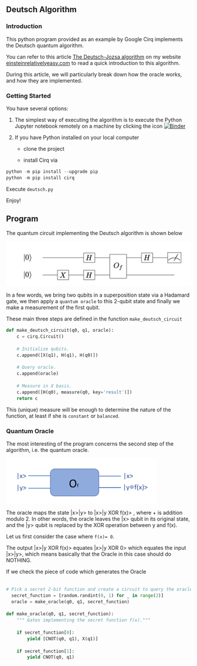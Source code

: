 
## Deutsch Algorithm

### Introduction


This python program provided as an example by Google Cirq implements the Deutsch quantum algorithm.

You can refer to this article [The Deutsch-Jozsa algorithm](https://einsteinrelativelyeasy.com/index.php/quantum-mechanics/168-the-deutsch-jozsa-algorithm) on my website [einsteinrelativelyeasy.com](https://einsteinrelativelyeasy.com/) to read a quick introduction to this algorithm.

During this article, we will particularly break down how the oracle works, and how they are implemented.

### Getting Started

You have several options:

 1. The simplest way of executing the algorithm is to execute the Python Jupyter notebook remotely on a machine by clicking the icon [![Binder](https://mybinder.org/badge_logo.svg)](https://mybinder.org/v2/gh/cyrilondon/quantum-mechanics-python/master)
   
 2. If you have Python installed on your local computer
      
     - clone the project
 
     - install Cirq via 
    
```python   
python -m pip install --upgrade pip
python -m pip install cirq
```

Execute `deutsch.py`

Enjoy!

## Program

The quantum circuit implementing the Deutsch algorithm is shown below

<img src="images/deutsch_circuit.png"/>

In a few words, we bring two qubits in a superposition state via a Hadamard gate, we then apply a `quantum oracle` to this 2-qubit state and finally we make a measurement of the first qubit.

These main three steps are defined in the function  `make_deutsch_circuit`

```python 
def make_deutsch_circuit(q0, q1, oracle):
    c = cirq.Circuit()

    # Initialize qubits.
    c.append([X(q1), H(q1), H(q0)])

    # Query oracle.
    c.append(oracle)

    # Measure in X basis.
    c.append([H(q0), measure(q0, key='result')])
    return c
```

This (unique) measure will be enough to determine the nature of the function, at least if she is `constant` or `balanced`.

### Quantum Oracle

The most interesting of the program concerns the second step of the algorithm, i.e. the quantum oracle.

<img src="images/deutsch_oracle.png"/>

The oracle maps the state |x>|y> to |x>|y XOR f(x)> , where + is addition modulo 2.
In other words, the oracle leaves the |x> qubit in its original state, and the |y> qubit is replaced by the XOR operation between y and f(x).

Let us first consider the case where `f(x)= 0`.

The output |x>|y XOR f(x)> equates |x>|y XOR 0> which equates the input |x>|y>, which means basically that the Oracle in this case should do NOTHING.

If we check the piece of code which generates the Oracle

```python 

# Pick a secret 2-bit function and create a circuit to query the oracle.
  secret_function = [random.randint(0, 1) for _ in range(2)]
  oracle = make_oracle(q0, q1, secret_function)
    
def make_oracle(q0, q1, secret_function):
    """ Gates implementing the secret function f(x)."""

    if secret_function[0]:
        yield [CNOT(q0, q1), X(q1)]

    if secret_function[1]:
        yield CNOT(q0, q1)
```









